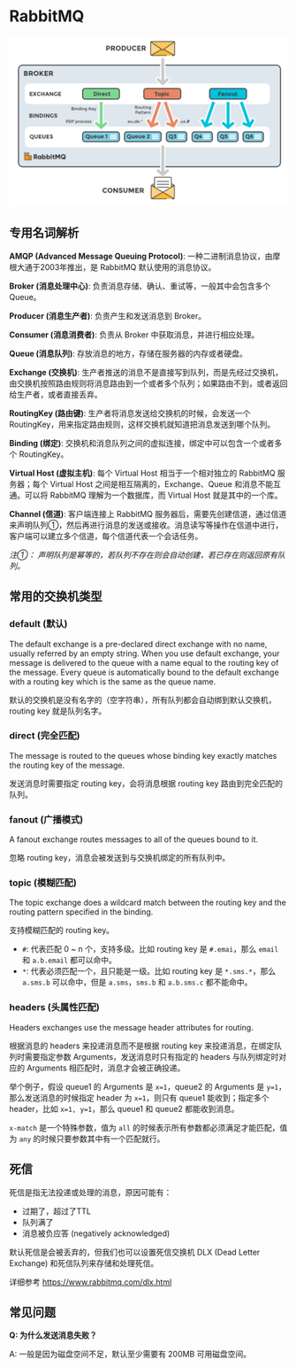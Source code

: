 # RabbitMQ

![exchanges](exchanges.png)

## 专用名词解析

**AMQP (Advanced Message Queuing Protocol)**: 一种二进制消息协议，由摩根大通于2003年推出，是 RabbitMQ 默认使用的消息协议。

**Broker (消息处理中心)**: 负责消息存储、确认、重试等，一般其中会包含多个 Queue。

**Producer (消息生产者)**: 负责产生和发送消息到 Broker。

**Consumer (消息消费者)**: 负责从 Broker 中获取消息，并进行相应处理。

**Queue (消息队列)**: 存放消息的地方，存储在服务器的内存或者硬盘。

**Exchange (交换机)**: 生产者推送的消息不是直接写到队列，而是先经过交换机，由交换机按照路由规则将消息路由到一个或者多个队列；如果路由不到，或者返回给生产者，或者直接丢弃。

**RoutingKey (路由键)**: 生产者将消息发送给交换机的时候，会发送一个 RoutingKey，用来指定路由规则，这样交换机就知道把消息发送到哪个队列。

**Binding (绑定)**: 交换机和消息队列之间的虚拟连接，绑定中可以包含一个或者多个 RoutingKey。

**Virtual Host (虚拟主机)**: 每个 Virtual Host 相当于一个相对独立的 RabbitMQ 服务器；每个 Virtual Host 之间是相互隔离的，Exchange、Queue 和消息不能互通。可以将 RabbitMQ 理解为一个数据库，而 Virtual Host 就是其中的一个库。

**Channel (信道)**: 客户端连接上 RabbitMQ 服务器后，需要先创建信道，通过信道来声明队列①，然后再进行消息的发送或接收。消息读写等操作在信道中进行，客户端可以建立多个信道，每个信道代表一个会话任务。

*注①： 声明队列是幂等的，若队列不存在则会自动创建，若已存在则返回原有队列。*

## 常用的交换机类型

### default (默认)
The default exchange is a pre-declared direct exchange with no name, usually referred by an empty string. When you use default exchange, your message is delivered to the queue with a name equal to the routing key of the message. Every queue is automatically bound to the default exchange with a routing key which is the same as the queue name.

默认的交换机是没有名字的（空字符串），所有队列都会自动绑到默认交换机，routing key 就是队列名字。

### direct (完全匹配)
The message is routed to the queues whose binding key exactly matches the routing key of the message.

发送消息时需要指定 routing key，会将消息根据 routing key 路由到完全匹配的队列。

### fanout (广播模式)
A fanout exchange routes messages to all of the queues bound to it.

忽略 routing key，消息会被发送到与交换机绑定的所有队列中。

### topic (模糊匹配)
The topic exchange does a wildcard match between the routing key and the routing pattern specified in the binding.

支持模糊匹配的 routing key。

- `#`: 代表匹配 0 ~ n 个，支持多级。比如 routing key 是 `#.emai`，那么 `email` 和 `a.b.email` 都可以命中。
- `*`: 代表必须匹配一个，且只能是一级。比如 routing key 是 `*.sms.*`，那么 `a.sms.b` 可以命中，但是 `a.sms`，`sms.b` 和 `a.b.sms.c` 都不能命中。

### headers (头属性匹配)
Headers exchanges use the message header attributes for routing.

根据消息的 headers 来投递消息而不是根据 routing key 来投递消息，在绑定队列时需要指定参数 Arguments，发送消息时只有指定的 headers 与队列绑定时对应的 Arguments 相匹配时，消息才会被正确投递。

举个例子，假设 queue1 的 Arguments 是 `x=1`，queue2 的 Arguments 是 `y=1`，那么发送消息的时候指定 header 为 `x=1`，则只有 queue1 能收到；指定多个 header，比如 `x=1, y=1`，那么 queue1 和 queue2 都能收到消息。

`x-match` 是一个特殊参数，值为 `all` 的时候表示所有参数都必须满足才能匹配，值为 `any` 的时候只要参数其中有一个匹配就行。

## 死信
死信是指无法投递或处理的消息，原因可能有：
- 过期了，超过了TTL
- 队列满了
- 消息被负应答 (negatively acknowledged)

默认死信是会被丢弃的，但我们也可以设置死信交换机 DLX (Dead Letter Exchange) 和死信队列来存储和处理死信。

详细参考 https://www.rabbitmq.com/dlx.html

## 常见问题

**Q: 为什么发送消息失败？**

A: 一般是因为磁盘空间不足，默认至少需要有 200MB 可用磁盘空间。
